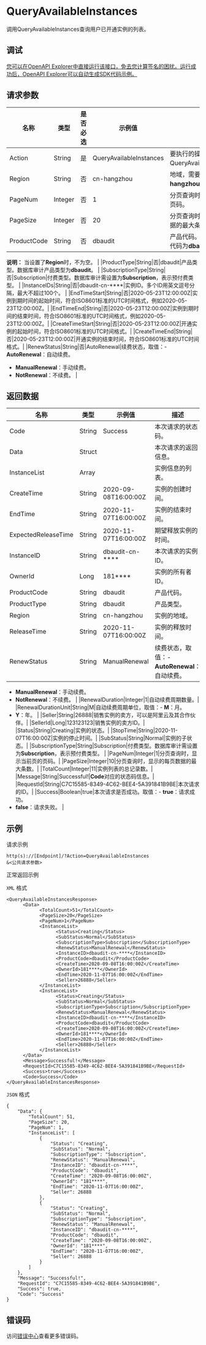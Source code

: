 # QueryAvailableInstances

调用QueryAvailableInstances查询用户已开通实例的列表。

## 调试

[您可以在OpenAPI Explorer中直接运行该接口，免去您计算签名的困扰。运行成功后，OpenAPI Explorer可以自动生成SDK代码示例。](https://api.aliyun.com/#product=BssOpenApi&api=QueryAvailableInstances&type=RPC&version=2017-12-14)

## 请求参数

|名称|类型|是否必选|示例值|描述|
|--|--|----|---|--|
|Action|String|是|QueryAvailableInstances|要执行的操作。取值：QueryAvailableInstances。|
|Region|String|否|cn-hangzhou|地域，需要设置为**cn-hangzhou**。|
|PageNum|Integer|否|1|分页查询时，显示当前页的页码。|
|PageSize|Integer|否|20|分页查询时，显示的每页数据的最大条数。|
|ProductCode|String|否|dbaudit|产品代码。数据库审计产品代码为**dbaudit**。

**说明：** 当设置了**Region**时，不为空。 |
|ProductType|String|否|dbaudit|产品类型。数据库审计产品类型为**dbaudit**。 |
|SubscriptionType|String|否|Subscription|付费类型。数据库审计需设置为**Subscription**，表示预付费类型。 |
|InstanceIDs|String|否|dbaudit-cn-\*\*\*\*|实例ID。多个ID用英文逗号分隔，最大不超过100个。 |
|EndTimeStart|String|否|2020-05-23T12:00:00Z|实例到期时间的起始时间，符合ISO8601标准的UTC时间格式，例如2020-05-23T12:00:00Z。|
|EndTimeEnd|String|否|2020-05-23T12:00:00Z|实例到期时间的结束时间，符合ISO8601标准的UTC时间格式，例如2020-05-23T12:00:00Z。|
|CreateTimeStart|String|否|2020-05-23T12:00:00Z|开通实例的起始时间，符合ISO8601标准的UTC时间格式。|
|CreateTimeEnd|String|否|2020-05-23T12:00:00Z|开通实例的结束时间，符合ISO8601标准的UTC时间格式。|
|RenewStatus|String|否|AutoRenewal|续费状态，取值：-   **AutoRenewal**：自动续费。
-   **ManualRenewal**：手动续费。
-   **NotRenewal**：不续费。 |

## 返回数据

|名称|类型|示例值|描述|
|--|--|---|--|
|Code|String|Success|本次请求的状态码。|
|Data|Struct| |本次请求的返回信息。|
|InstanceList|Array| |实例信息的列表。|
|CreateTime|String|2020-09-08T16:00:00Z|实例的创建时间。|
|EndTime|String|2020-11-07T16:00:00Z|实例的结束时间。|
|ExpectedReleaseTime|String|2020-11-07T16:00:00Z|期望释放实例的时间。|
|InstanceID|String|dbaudit-cn-\*\*\*\*|本次请求的实例ID。|
|OwnerId|Long|181\*\*\*\*|实例的所有者ID。|
|ProductCode|String|dbaudit|产品代码。|
|ProductType|String|dbaudit|产品类型。|
|Region|String|cn-hangzhou|实例的地域。|
|ReleaseTime|String|2020-11-07T16:00:00Z|实例的释放时间。|
|RenewStatus|String|ManualRenewal|续费状态，取值：-   **AutoRenewal**：自动续费。
-   **ManualRenewal**：手动续费。
-   **NotRenewal**：不续费。 |
|RenewalDuration|Integer|1|自动续费周期数量。|
|RenewalDurationUnit|String|M|自动续费周期单位，取值：-   **M**：月。
-   **Y**：年。 |
|Seller|String|26888|销售实例的卖方，可以是阿里云及其合作伙伴。|
|SellerId|Long|123123123|销售实例的卖方ID。|
|Status|String|Creating|实例的状态。|
|StopTime|String|2020-11-07T16:00:00Z|实例的停止时间。|
|SubStatus|String|Normal|实例的子状态。|
|SubscriptionType|String|Subscription|付费类型。数据库审计需设置为**Subscription**，表示预付费类型。 |
|PageNum|Integer|1|分页查询时，显示当前页的页码。|
|PageSize|Integer|10|分页查询时，显示的每页数据的最大条数。|
|TotalCount|Integer|11|实例列表的总记录数。|
|Message|String|Successful!|**Code**对应的状态码信息。|
|RequestId|String|C7C15585-8349-4C62-BEE4-5A391841B9BE|本次请求的ID。|
|Success|Boolean|true|本次请求是否成功。取值：-   **true**：请求成功。
-   **false**：请求失败。 |

## 示例

请求示例

```
http(s)://[Endpoint]/?Action=QueryAvailableInstances
&<公共请求参数>
```

正常返回示例

`XML` 格式

```
<QueryAvailableInstancesResponse>
      <Data>
            <TotalCount>51</TotalCount>
            <PageSize>20</PageSize>
            <PageNum>1</PageNum>
            <InstanceList>
                  <Status>Creating</Status>
                  <SubStatus>Normal</SubStatus>
                  <SubscriptionType>Subscription</SubscriptionType>
                  <RenewStatus>ManualRenewal</RenewStatus>
                  <InstanceID>dbaudit-cn-****</InstanceID>
                  <ProductCode>dbaudit</ProductCode>
                  <CreateTime>2020-09-08T16:00:00Z</CreateTime>
                  <OwnerId>181****</OwnerId>
                  <EndTime>2020-11-07T16:00:00Z</EndTime>
                  <Seller>26888</Seller>
            </InstanceList>
            <InstanceList>
                  <Status>Creating</Status>
                  <SubStatus>Normal</SubStatus>
                  <SubscriptionType>Subscription</SubscriptionType>
                  <RenewStatus>ManualRenewal</RenewStatus>
                  <InstanceID>dbaudit-cn-****</InstanceID>
                  <ProductCode>dbaudit</ProductCode>
                  <CreateTime>2020-09-08T16:00:00Z</CreateTime>
                  <OwnerId>181****</OwnerId>
                  <EndTime>2020-11-07T16:00:00Z</EndTime>
                  <Seller>26888</Seller>
            </InstanceList>
      </Data>
      <Message>Successful!</Message>
      <RequestId>C7C15585-8349-4C62-BEE4-5A391841B9BE</RequestId>
      <Success>true</Success>
      <Code>Success</Code>
</QueryAvailableInstancesResponse>
```

`JSON` 格式

```
{
    "Data": {
        "TotalCount": 51,
        "PageSize": 20,
        "PageNum": 1,
        "InstanceList": [
            {
                "Status": "Creating",
                "SubStatus": "Normal",
                "SubscriptionType": "Subscription",
                "RenewStatus": "ManualRenewal",
                "InstanceID": "dbaudit-cn-****",
                "ProductCode": "dbaudit",
                "CreateTime": "2020-09-08T16:00:00Z",
                "OwnerId": "181****",
                "EndTime": "2020-11-07T16:00:00Z",
                "Seller": 26888
            },
            {
                "Status": "Creating",
                "SubStatus": "Normal",
                "SubscriptionType": "Subscription",
                "RenewStatus": "ManualRenewal",
                "InstanceID": "dbaudit-cn-****",
                "ProductCode": "dbaudit",
                "CreateTime": "2020-09-08T16:00:00Z",
                "OwnerId": "181****",
                "EndTime": "2020-11-07T16:00:00Z",
                "Seller": 26888
            }
        ]
    },
    "Message": "Successful!",
    "RequestId": "C7C15585-8349-4C62-BEE4-5A391841B9BE",
    "Success": true,
    "Code": "Success"
}
```

## 错误码

访问[错误中心](https://error-center.aliyun.com/status/product/BssOpenApi)查看更多错误码。

